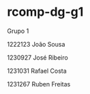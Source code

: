 # rcomp-dg-g1
Grupo 1

1222123  João Sousa

1230927  José Ribeiro

1231031  Rafael Costa

1231267  Ruben Freitas
